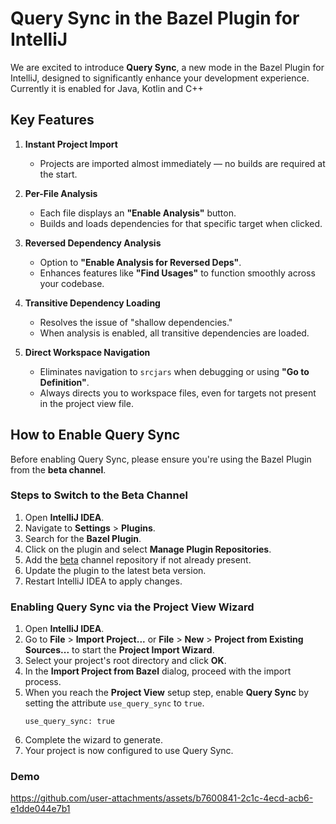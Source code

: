 # Query Sync in the Bazel Plugin for IntelliJ

We are excited to introduce **Query Sync**, a new mode in the Bazel Plugin for IntelliJ, designed to significantly enhance your development experience. 
Currently it is enabled for Java, Kotlin and C++

## Key Features

1. **Instant Project Import**

   - Projects are imported almost immediately — no builds are required at the start.

2. **Per-File Analysis**

   - Each file displays an **"Enable Analysis"** button.
   - Builds and loads dependencies for that specific target when clicked.

3. **Reversed Dependency Analysis**

   - Option to **"Enable Analysis for Reversed Deps"**.
   - Enhances features like **"Find Usages"** to function smoothly across your codebase.

4. **Transitive Dependency Loading**

   - Resolves the issue of "shallow dependencies."
   - When analysis is enabled, all transitive dependencies are loaded.

5. **Direct Workspace Navigation**

   - Eliminates navigation to `srcjars` when debugging or using **"Go to Definition"**.
   - Always directs you to workspace files, even for targets not present in the project view file.

## How to Enable Query Sync

Before enabling Query Sync, please ensure you're using the Bazel Plugin from the **beta channel**.

### Steps to Switch to the Beta Channel

1. Open **IntelliJ IDEA**.
2. Navigate to **Settings** > **Plugins**.
3. Search for the **Bazel Plugin**.
4. Click on the plugin and select **Manage Plugin Repositories**.
5. Add the [beta](https://github.com/bazelbuild/intellij?tab=readme-ov-file#beta-versions) channel repository if not already present.
6. Update the plugin to the latest beta version.
7. Restart IntelliJ IDEA to apply changes.

### Enabling Query Sync via the Project View Wizard

1. Open **IntelliJ IDEA**.
2. Go to **File** > **Import Project...** or **File** > **New** > **Project from Existing Sources...** to start the **Project Import Wizard**.
3. Select your project's root directory and click **OK**.
4. In the **Import Project from Bazel** dialog, proceed with the import process.
5. When you reach the **Project View** setup step, enable **Query Sync** by setting the attribute `use_query_sync` to `true`.
   ```
   use_query_sync: true
   ```
7. Complete the wizard to generate.
8. Your project is now configured to use Query Sync.

### Demo
https://github.com/user-attachments/assets/b7600841-2c1c-4ecd-acb6-e1dde044e7b1

